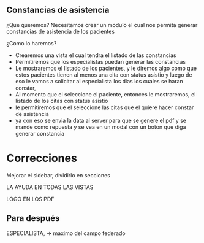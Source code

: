 ## Constancias de asistencia

¿Que queremos? Necesitamos crear un modulo el cual nos permita generar
constancias de asistencia de los pacientes

¿Como lo haremos?

- Crearemos una vista el cual tendra el listado de las constancias 
- Permitiremos que los especialistas puedan generar las constancias
- Le mostraremos el listado de los pacientes, y le diremos algo como que
estos pacientes tienen al menos una cita con status asistio
y luego de eso le vamos a solicitar al especialista los dias los cuales se 
haran constar, 
- Al momento que el seleccione el paciente, entonces le mostraremos, el 
listado de los citas con status asistio
- le permitiremos que el seleccione las citas que el quiere hacer constar
de asistencia 
- ya con eso se envia la data al server para que se genere el pdf y se mande 
como repuesta y se vea en un modal con un boton que diga generar constancia

# Correcciones

Mejorar el sidebar, dividirlo en secciones

LA AYUDA EN TODAS LAS VISTAS

<!-- ALERTA EN INGLES (ESPECIALIDAD) -->

<!-- EN DATOS DE DIRECCIÓN (CAMPO SECTOR PONERLE LO DE MIN Y MAX) -->

<!-- CAMPO CORREO, ARREGLAR QUE NO SE GUARDE O DEJE REGISTRAR SI NO ESTA EN FORMATO CORREO, Y QUE NO DEJE GUARDARLO EN MAYUSCULAS -->

<!-- NÚMERO TLF QUE SEA ÚNICO -->

<!-- INPUT EN CAMPO DISCAPACIDAD DE DATOS FAMILIARES -->

<!-- CENTRAR CABEZERAS DE LAS TABLAS -->

<!-- OCULTAR EL CAMPO DE TIPO CONEXIÓN CUANDO SE SELECCIONA (NO) -->

<!-- VERIFICAR LO DEL ARRAY VACÍO -->

<!-- EN AGENDAR CITA, ARREGLAR QUE NO DEJE AGENDAR A UN MISMO PACIENTE MAS DE 1 VEZ EN UN DIA -->

<!-- REFRESCAR VISTA DE FORMULARIO DE HISTORIAS -->

LOGO EN LOS PDF

<!-- LOGO EN EL landing page -->

## Para después

ESPECIALISTA, -> maximo del campo federado
